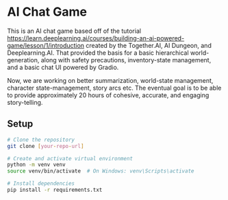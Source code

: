 # AI Chat Game

This is an AI chat game based off of the tutorial https://learn.deeplearning.ai/courses/building-an-ai-powered-game/lesson/1/introduction created by the Together.AI, AI Dungeon, and Deeplearning.AI. That provided the basis for a basic hierarchical world-generation, along with safety precautions, inventory-state management, and a basic chat UI powered by Gradio. 

Now, we are working on better summarization, world-state management, character state-management, story arcs etc. The eventual goal is to be able to provide approximately 20 hours of cohesive, accurate, and engaging story-telling. 

## Setup

```bash
# Clone the repository
git clone [your-repo-url]

# Create and activate virtual environment
python -m venv venv
source venv/bin/activate  # On Windows: venv\Scripts\activate

# Install dependencies
pip install -r requirements.txt